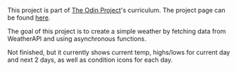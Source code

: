 This project is part of [The Odin Project](https://www.theodinproject.com)'s curriculum. 
The project page can be found [here](https://www.theodinproject.com/lessons/javascript-weather-app).

The goal of this project is to create a simple weather by fetching data from WeatherAPI and using asynchronous functions.

Not finished, but it currently shows current temp, highs/lows for current day and next 2 days, as well as condition icons for each day.
